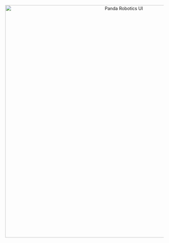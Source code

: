 
<p align="center">
  <img src="https://i.imgur.com/T6SaRqm.png" alt="Panda Robotics UI" width="738">
</p>


